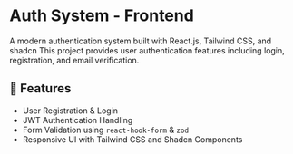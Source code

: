 # Auth System - Frontend

A modern authentication system built with React.js, Tailwind CSS, and shadcn This project provides user authentication features including login, registration, and email verification.

## 🚀 Features

- User Registration & Login
- JWT Authentication Handling
- Form Validation using `react-hook-form` & `zod`
- Responsive UI with Tailwind CSS and Shadcn Components
